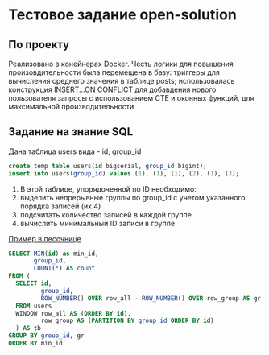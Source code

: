 # Тестовое задание open-solution

## По проекту

Реализовано в конейнерах Docker.
Честь логики для повышения произовдительности была перемещена в базу:
  триггеры для вычисления среднего значения в таблице posts;
  использовалась конструкция INSERT...ON CONFLICT для добавдения нового пользователя
  запросы с использованием CTE и оконных функций, для максимальной производительности

## Задание на знание SQL

Дана таблица users вида - id, group_id

```sql
create temp table users(id bigserial, group_id bigint);
insert into users(group_id) values (1), (1), (1), (2), (1), (3);
```

1. В этой таблице, упорядоченной по ID необходимо:
2. выделить непрерывные группы по group_id с учетом указанного порядка записей (их 4)
3. подсчитать количество записей в каждой группе
4. вычислить минимальный ID записи в группе

[Пример в песочнице](https://www.db-fiddle.com/f/byav3cdfcuc2vG2gDFnGwP/5)

```sql
SELECT MIN(id) as min_id,
       group_id,
       COUNT(*) AS count
FROM (
  SELECT id,
         group_id,
         ROW_NUMBER() OVER row_all - ROW_NUMBER() OVER row_group AS gr
  FROM users
  WINDOW row_all AS (ORDER BY id),
         row_group AS (PARTITION BY group_id ORDER BY id)
  ) AS tb
GROUP BY group_id, gr
ORDER BY min_id
```
